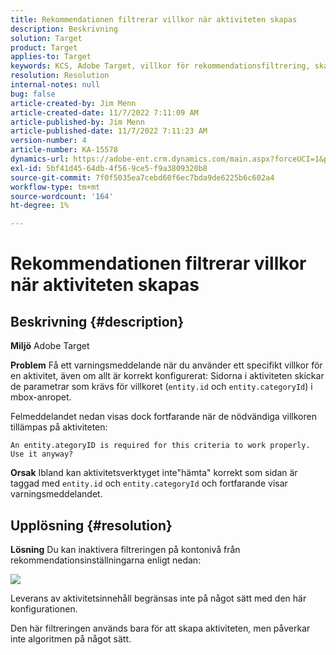 ```yaml
---
title: Rekommendationen filtrerar villkor när aktiviteten skapas
description: Beskrivning
solution: Target
product: Target
applies-to: Target
keywords: KCS, Adobe Target, villkor för rekommendationsfiltrering, skapa aktivitet, aktivitets-URL, entitet, categoryID, entity.id, entity.categoryId
resolution: Resolution
internal-notes: null
bug: false
article-created-by: Jim Menn
article-created-date: 11/7/2022 7:11:09 AM
article-published-by: Jim Menn
article-published-date: 11/7/2022 7:11:23 AM
version-number: 4
article-number: KA-15578
dynamics-url: https://adobe-ent.crm.dynamics.com/main.aspx?forceUCI=1&pagetype=entityrecord&etn=knowledgearticle&id=f069e259-6b5e-ed11-9561-6045bd0065f9
exl-id: 5bf41d45-64db-4f56-9ce5-f9a3809320b8
source-git-commit: 7f0f5035ea7cebd60f6ec7bda9de6225b6c602a4
workflow-type: tm+mt
source-wordcount: '164'
ht-degree: 1%

---
```


# Rekommendationen filtrerar villkor när aktiviteten skapas

## Beskrivning {#description}


<b>Miljö</b>
Adobe Target

<b>Problem</b>
Få ett varningsmeddelande när du använder ett specifikt villkor för en aktivitet, även om allt är korrekt konfigurerat: Sidorna i aktiviteten skickar de parametrar som krävs för villkoret (`entity.id` och `entity.categoryId`) i mbox-anropet.

Felmeddelandet nedan visas dock fortfarande när de nödvändiga villkoren tillämpas på aktiviteten:


```
An entity.ategoryID is required for this criteria to work properly. Use it anyway?
```


<b>Orsak</b>
Ibland kan aktivitetsverktyget inte&quot;hämta&quot; korrekt som sidan är taggad med `entity.id` och `entity.categoryId` och fortfarande visar varningsmeddelandet.




## Upplösning {#resolution}


<b>Lösning</b>
Du kan inaktivera filtreringen på kontonivå från rekommendationsinställningarna enligt nedan:

![](http://omniture.custhelp.com/ci/inlineImage/get/3041012/5090ecb0bec7673ef3ad943bd35f9095)

Leverans av aktivitetsinnehåll begränsas inte på något sätt med den här konfigurationen.

Den här filtreringen används bara för att skapa aktiviteten, men påverkar inte algoritmen på något sätt.
